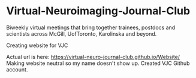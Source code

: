 # Virtual-Neuroimaging-Journal-Club
Biweekly virtual meetings that bring together trainees, postdocs and scientists across McGill, UofToronto, Karolinska and beyond.

Creating website for VJC

Actual url is here: https://virtual-neuro-journal-club.github.io/Website/
Making website neutral so my name doesn't show up. Created VJC Github account.
